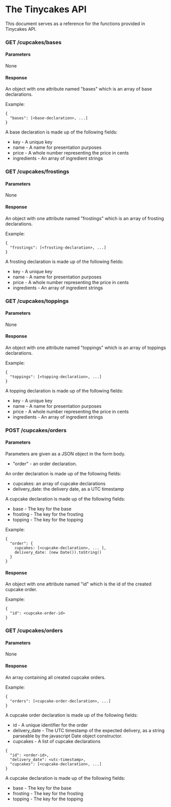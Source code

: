 # The Tinycakes API

This document serves as a reference for the functions provided in Tinycakes API.

### GET /cupcakes/bases

#### Parameters

None

#### Response

An object with one attribute named "bases" which is an array of base declarations.

Example:

```
{
  "bases": [<base-declaration>, ...]
}
```

A base declaration is made up of the following fields:

- key - A unique key
- name - A name for presentation purposes
- price - A whole number representing the price in cents
- ingredients - An array of ingredient strings

### GET /cupcakes/frostings

#### Parameters

None

#### Response

An object with one attribute named "frostings" which is an array of frosting declarations.

Example:

```
{
  "frostings": [<frosting-declaration>, ...]
}
```

A frosting declaration is made up of the following fields:

- key - A unique key
- name - A name for presentation purposes
- price - A whole number representing the price in cents
- ingredients - An array of ingredient strings

### GET /cupcakes/toppings

#### Parameters

None

#### Response

An object with one attribute named "toppings" which is an array of toppings declarations.

Example:

```
{
  "toppings": [<topping-declaration>, ...]
}
```

A topping declaration is made up of the following fields:

- key - A unique key
- name - A name for presentation purposes
- price - A whole number representing the price in cents
- ingredients - An array of ingredient strings

### POST /cupcakes/orders

#### Parameters

Parameters are given as a JSON object in the form body.

- "order" - an order declaration.

An order declaration is made up of the following fields:

- cupcakes: an array of cupcake declarations
- delivery_date: the delivery date, as a UTC timestamp

A cupcake declaration is made up of the following fields:

- base - The key for the base
- frosting - The key for the frosting
- topping - The key for the topping

Example:

```
{
  "order": {
    cupcakes: [<cupcake-declaration>, ... ],
    delivery_date: (new Date()).toString()
  }
}
```

#### Response

An object with one attribute named "id" which is the id of the created cupcake order.

Example:

```
{
  "id": <cupcake-order-id>
}
```

### GET /cupcakes/orders

#### Parameters

None

#### Response

An array containing all created cupcake orders.

Example:

```
{
  "orders": [<cupcake-order-declaration>, ...]
}
```

A cupcake order declaration is made up of the following fields:

- id - A unique identifier for the order
- delivery_date - The UTC timestamp of the expected delivery, as a string
parseable by the javascript Date object constructor.
- cupcakes - A list of cupcake declarations

```
{
  "id": <order-id>,
  "delivery_date": <utc-timestamp>,
  "cupcakes": [<cupcake-declaration>, ...]
}
```

A cupcake declaration is made up of the following fields:

- base - The key for the base
- frosting - The key for the frosting
- topping - The key for the topping
